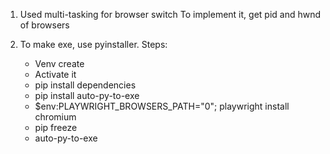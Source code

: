 1.  Used multi-tasking for browser switch
    To implement it, get pid and hwnd of browsers

2.  To make exe, use pyinstaller.
    Steps:
    - Venv create
    - Activate it
    - pip install dependencies
    - pip install auto-py-to-exe
    - $env:PLAYWRIGHT_BROWSERS_PATH="0"; playwright install chromium
    - pip freeze
    - auto-py-to-exe
